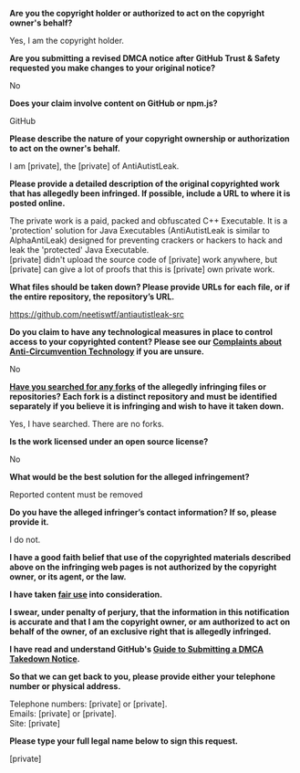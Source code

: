 **Are you the copyright holder or authorized to act on the copyright owner's behalf?**

Yes, I am the copyright holder.

**Are you submitting a revised DMCA notice after GitHub Trust & Safety requested you make changes to your original notice?**

No

**Does your claim involve content on GitHub or npm.js?**

GitHub

**Please describe the nature of your copyright ownership or authorization to act on the owner's behalf.**

I am [private], the [private] of AntiAutistLeak.

**Please provide a detailed description of the original copyrighted work that has allegedly been infringed. If possible, include a URL to where it is posted online.**

The private work is a paid, packed and obfuscated C++ Executable. It is a 'protection' solution for Java Executables (AntiAutistLeak is similar to AlphaAntiLeak) designed for preventing crackers or hackers to hack and leak the 'protected' Java Executable.  
[private] didn't upload the source code of [private] work anywhere, but [private] can give a lot of proofs that this is [private] own private work.

**What files should be taken down? Please provide URLs for each file, or if the entire repository, the repository’s URL.**

https://github.com/neetiswtf/antiautistleak-src

**Do you claim to have any technological measures in place to control access to your copyrighted content? Please see our <a href="https://docs.github.com/articles/guide-to-submitting-a-dmca-takedown-notice#complaints-about-anti-circumvention-technology">Complaints about Anti-Circumvention Technology</a> if you are unsure.**

No

**<a href="https://docs.github.com/articles/dmca-takedown-policy#b-what-about-forks-or-whats-a-fork">Have you searched for any forks</a> of the allegedly infringing files or repositories? Each fork is a distinct repository and must be identified separately if you believe it is infringing and wish to have it taken down.**

Yes, I have searched. There are no forks.

**Is the work licensed under an open source license?**

No

**What would be the best solution for the alleged infringement?**

Reported content must be removed

**Do you have the alleged infringer’s contact information? If so, please provide it.**

I do not.

**I have a good faith belief that use of the copyrighted materials described above on the infringing web pages is not authorized by the copyright owner, or its agent, or the law.**

**I have taken <a href="https://www.lumendatabase.org/topics/22">fair use</a> into consideration.**

**I swear, under penalty of perjury, that the information in this notification is accurate and that I am the copyright owner, or am authorized to act on behalf of the owner, of an exclusive right that is allegedly infringed.**

**I have read and understand GitHub's <a href="https://docs.github.com/articles/guide-to-submitting-a-dmca-takedown-notice/">Guide to Submitting a DMCA Takedown Notice</a>.**

**So that we can get back to you, please provide either your telephone number or physical address.**

Telephone numbers: [private] or [private].  
Emails: [private] or [private].  
Site: [private]

**Please type your full legal name below to sign this request.**

[private]
